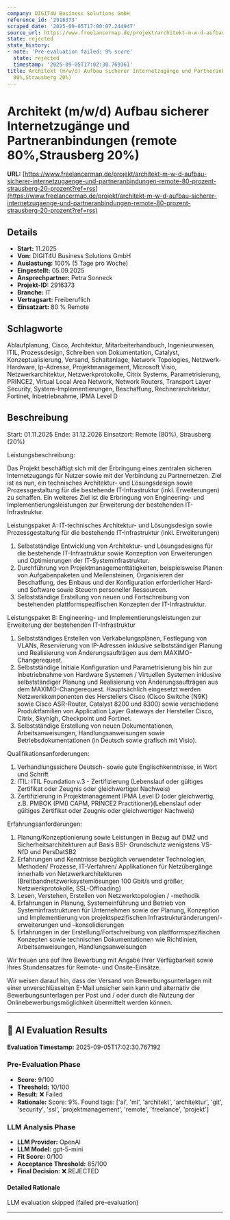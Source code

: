 ```yaml
---
company: DIGIT4U Business Solutions GmbH
reference_id: '2916373'
scraped_date: '2025-09-05T17:00:07.244947'
source_url: https://www.freelancermap.de/projekt/architekt-m-w-d-aufbau-sicherer-internetzugaenge-und-partneranbindungen-remote-80-prozent-strausberg-20-prozent?ref=rss
state: rejected
state_history:
- note: 'Pre-evaluation failed: 9% score'
  state: rejected
  timestamp: '2025-09-05T17:02:30.769361'
title: Architekt (m/w/d) Aufbau sicherer Internetzugänge und Partneranbindungen (remote
  80%,Strausberg 20%)
---
```



# Architekt (m/w/d) Aufbau sicherer Internetzugänge und Partneranbindungen (remote 80%,Strausberg 20%)
**URL:** [https://www.freelancermap.de/projekt/architekt-m-w-d-aufbau-sicherer-internetzugaenge-und-partneranbindungen-remote-80-prozent-strausberg-20-prozent?ref=rss](https://www.freelancermap.de/projekt/architekt-m-w-d-aufbau-sicherer-internetzugaenge-und-partneranbindungen-remote-80-prozent-strausberg-20-prozent?ref=rss)
## Details
- **Start:** 11.2025
- **Von:** DIGIT4U Business Solutions GmbH
- **Auslastung:** 100% (5 Tage pro Woche)
- **Eingestellt:** 05.09.2025
- **Ansprechpartner:** Petra Sonneck
- **Projekt-ID:** 2916373
- **Branche:** IT
- **Vertragsart:** Freiberuflich
- **Einsatzart:** 80
                                                % Remote

## Schlagworte
Ablaufplanung, Cisco, Architektur, Mitarbeiterhandbuch, Ingenieurwesen, ITIL, Prozessdesign, Schreiben von Dokumentation, Catalyst, Konzeptualisierung, Versand, Schaltanlage, Network Topologies, Netzwerk-Hardware, Ip-Adresse, Projektmanagement, Microsoft Visio, Netzwerkarchitektur, Netzwerkprotokolle, Citrix Systems, Parametrisierung, PRINCE2, Virtual Local Area Network, Network Routers, Transport Layer Security, System-Implementierungen, Beschaffung, Rechnerarchitektur, Fortinet, Inbetriebnahme, IPMA Level D

## Beschreibung
Start: 01.11.2025
Ende: 31.12.2026
Einsatzort: Remote (80%), Strausberg (20%)

Leistungsbeschreibung:

Das Projekt beschäftigt sich mit der Erbringung eines zentralen sicheren Internetzugangs für Nutzer sowie mit der Verbindung zu Partnernetzen. Ziel ist es nun, ein technisches Architektur- und Lösungsdesign sowie Prozessgestaltung für die bestehende IT-Infrastruktur (inkl. Erweiterungen) zu schaffen. Ein weiteres Ziel ist die Erbringung von Engineering- und Implementierungsleistungen zur Erweiterung der bestehenden IT-Infrastruktur.

Leistungspaket A: IT-technisches Architektur- und Lösungsdesign sowie Prozessgestaltung für die bestehende IT-Infrastruktur (inkl. Erweiterungen)
1. Selbstständige Entwicklung von Architektur- und Lösungsdesigns für die bestehende IT-Infrastruktur sowie Konzeption von Erweiterungen und Optimierungen der IT-Systeminfrastruktur.
2. Durchführung von Projektmanagementtätigkeiten, beispielsweise Planen von Aufgabenpaketen und Meilensteinen, Organisieren der Beschaffung, des Einbaus und der Konfiguration erforderlicher Hard- und Software sowie Steuern personeller Ressourcen.
3. Selbstständige Erstellung von neuen und Fortschreibung von bestehenden plattformspezifischen Konzepten der IT-Infrastruktur.

Leistungspaket B: Engineering- und Implementierungsleistungen zur Erweiterung der bestehenden IT-Infrastruktur
1. Selbstständiges Erstellen von Verkabelungsplänen, Festlegung von VLANs, Reservierung von IP-Adressen inklusive selbstständiger Planung und Realisierung von Änderungsaufträgen aus dem MAXIMO-Changerequest.
2. Selbstständige Initiale Konfiguration und Parametrisierung bis hin zur Inbetriebnahme von Hardware Systemen / Virtuellen Systemen inklusive selbstständiger Planung und Realisierung von Änderungsaufträgen aus dem MAXIMO-Changerequest. Hauptsächlich eingesetzt werden Netzwerkkomponenten des Herstellers Cisco (Cisco Switche (N9K) sowie Cisco ASR-Router, Catalyst 8200 und 8300) sowie verschiedene Produktfamilien von Application Layer Gateways der Hersteller Cisco, Citrix, Skyhigh, Checkpoint und Fortinet.
3. Selbstständige Erstellung von neuen Dokumentationen, Arbeitsanweisungen, Handlungsanweisungen sowie Betriebsdokumentationen (in Deutsch sowie grafisch mit Visio).

Qualifikationsanforderungen:

1. Verhandlungssichere Deutsch- sowie gute Englischkenntnisse, in Wort und Schrift
2. ITIL: ITIL Foundation v.3 - Zertifizierung (Lebenslauf oder gültiges Zertifikat oder Zeugnis oder gleichwertiger Nachweis)
3. Zertifizierung in Projektmanagement IPMA Level D (oder gleichwertig, z.B. PMBOK (PMI) CAPM, PRINCE2 Practitioner)(Lebenslauf oder gültiges Zertifikat oder Zeugnis oder gleichwertiger Nachweis)

Erfahrungsanforderungen:

1. Planung/Konzeptionierung sowie Leistungen in Bezug auf DMZ und Sicherheitsarchitekturen auf Basis BSI- Grundschutz wenigstens VS-NfD und PersDatSB2
2. Erfahrungen und Kenntnisse bezüglich verwendeter Technologien, Methoden/ Prozesse, IT-Verfahren/ Applikationen für Netzübergänge innerhalb von Netzwerkarchitekturen (Breitbandnetzwerksystemlösungen 100 Gbit/s und größer, Netzwerkprotokolle, SSL-Offloading)
3. Lesen, Verstehen, Erstellen von Netzwerktopologien / -methodik
4. Erfahrungen in Planung, Systemeinführung und Betrieb von Systeminfrastrukturen für Unternehmen sowie der Planung, Konzeption und Implementierung von projektspezifischen Infrastrukturänderungen/-erweiterungen und –konsolidierungen
5. Erfahrungen in der Erstellung/Fortschreibung von plattformspezifischen Konzepten sowie technischen Dokumentationen wie Richtlinien, Arbeitsanweisungen, Handlungsanweisungen

Wir freuen uns auf Ihre Bewerbung mit Angabe Ihrer Verfügbarkeit sowie Ihres Stundensatzes für Remote- und Onsite-Einsätze.

Wir weisen darauf hin, dass der Versand von Bewerbungsunterlagen mit einer unverschlüsselten E-Mail unsicher sein kann und alternativ die Bewerbungsunterlagen per Post und / oder durch die Nutzung der Onlinebewerbungsmöglichkeit übermittelt werden können.

---

## 🤖 AI Evaluation Results

**Evaluation Timestamp:** 2025-09-05T17:02:30.767192

### Pre-Evaluation Phase
- **Score:** 9/100
- **Threshold:** 10/100
- **Result:** ❌ Failed
- **Rationale:** Score: 9%. Found tags: ['ai', 'ml', 'architekt', 'architektur', 'git', 'security', 'ssl', 'projektmanagement', 'remote', 'freelance', 'projekt']

### LLM Analysis Phase
- **LLM Provider:** OpenAI
- **LLM Model:** gpt-5-mini
- **Fit Score:** 0/100
- **Acceptance Threshold:** 85/100
- **Final Decision:** ❌ REJECTED

#### Detailed Rationale
LLM evaluation skipped (failed pre-evaluation)

---
